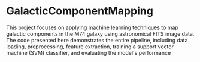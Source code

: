 # GalacticComponentMapping
This project focuses on applying machine learning techniques to map galactic components in the M74 galaxy using astronomical FITS image data. The code presented here demonstrates the entire pipeline, including data loading, preprocessing, feature extraction, training a support vector machine (SVM) classifier, and evaluating the model's performance
